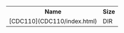 <table>
<tr><th>Name</th><th>Size</th></tr>
<tr><td>[CDC110](CDC110/index.html)</td><td>DIR</td></tr>
</table>

